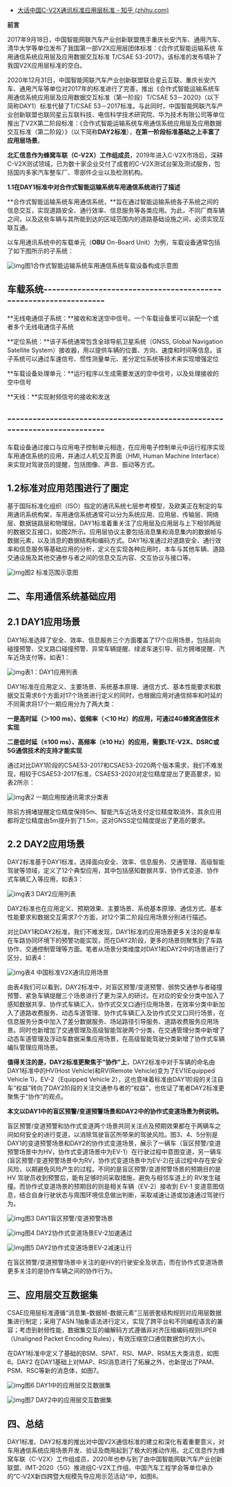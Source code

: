 - [大话中国C-V2X通讯标准应用层标准 - 知乎 (zhihu.com)](https://zhuanlan.zhihu.com/p/361829738)

**前言**

2017年9月18日，中国智能网联汽车产业创新联盟携手重庆长安汽车、通用汽车、清华大学等单位发布了我国第一部V2X应用层团体标准：《合作式智能运输系统 车用通信系统应用层及应用数据交互标准 T/CSAE 53-2017》，该标准的发布填补了我国V2X应用层标准的空白。

2020年12月31日，中国智能网联汽车产业创新联盟联合星云互联、重庆长安汽车、通用汽车等单位对2017年的标准进行了完善，推出《合作式智能运输系统车用通信系统应用层及应用数据交互标准（第一阶段）T/CSAE 53－2020》（以下简称DAY1）标准代替了T/CSAE 53－2017标准。与此同时，中国智能网联汽车产业创新联盟也联同星云互联科技、电信科学技术研究院、华为技术有限公司等单位推出了V2X第二阶段标准：《合作式智能运输系统车用通信系统应用层及应用数据交互标准（第二阶段）》（以下简称**DAY2标准**），**在第一阶段标准基础之上丰富了应用层场景**。

**北汇信息作为蜂窝车联（C-V2X）工作组成员**，2019年进入C-V2X市场后，深耕C-V2X测试领域，已为数十家企业交付了成套的C-V2X测试台架及测试服务，包括国内多家汽车整车厂、零部件企业以及检测机构。

**1.1在DAY1标准中对合作式智能运输系统车用通信系统进行了描述**

**合作式智能运输系统车用通信系统，**旨在通过智能运输系统各子系统之间的信息交互，实现道路安全、通行效率、信息服务等各类应用。为此，不同厂商车辆之间，以及这些车辆与其所能到达的区域范围内的道路基础设施之间，必须实现互联互通。

以车用通讯系统中的车载单元（**OBU** On-Board Unit）为例，车载设备通常包括了如下图所示的子系统：

![img](https://pic4.zhimg.com/80/v2-0bb707a654ce5fbe73670c98552108b3_720w.jpg)图1合作式智能运输系统车用通信系统车载设备构成示意图

## 车载系统-----------------------------------------------------------------

**无线电通信子系统：**接收和发送空中信号。一个车载设备里可以装配一个或者多个无线电通信子系统

**定位系统：**该子系统通常包含全球导航卫星系统（GNSS, Global Navigation Satellite System）接收器，用以提供车辆的位置、方向、速度和时间等信息。该子系统可以通过车速信号、惯性测量单元、差分定位系统等技术来实现增强定位

**车载设备处理单元：**运行程序以生成需要发送的空中信号，以及处理接收的空中信号

**天线：**实现射频信号的接收和发送

## --------------------------------------------------------------------------

车载设备通过接口与应用电子控制单元相连，在应用电子控制单元中运行程序实现车用通信系统的应用，并通过人机交互界面（HMI, Human Machine Interface）来实现对驾驶员的提醒，包括图像、声音、振动等方式。

## **1.2标准对应用范围进行了圈定**

基于国际标准化组织（ISO）指定的通讯系统七层参考模型，及欧美正在制定的车用通讯系统构架，车用通信系统通常可以分为系统应用、应用层、传输层、网络层、数据链路层和物理层。DAY1标准着重关注了应用层及应用层与上下相邻两层的数据交互接口，如图2所示。应用层协议主要包括消息集和消息集内的数据帧与数据元素，以及消息的数据结构和编码方式。DAY1标准通过对道路安全、通行效率和信息服务等基础应用的分析，定义在实现各种应用时，本车与其他车辆、道路交通设施及其他交通参与者之间的信息交互内容、交互协议与接口等。

![img](https://pic2.zhimg.com/80/v2-8403a4e793aff15364df4bb2e8363f09_720w.jpg)图2 标准范围示意图



## 二、车用通信系统基础应用

## 2.1 DAY1应用场景

DAY1标准选择了安全、效率、信息服务三个方面覆盖了17个应用场景，包括前向碰撞预警、交叉路口碰撞预警、异常车辆提醒、绿波车速引导、前方拥堵提醒、汽车近场支付等。如表1：

![img](https://pic1.zhimg.com/80/v2-2ccb4ab381830fd257957618ade4bab4_720w.jpg)表1：DAY1应用列表



DAY1标准在应用定义、主要场景、系统基本原理、通信方式、基本性能要求和数据交互需求6个方面对17个场景进行定义的同时，也根据应用对通信频率和时延的不同需求将17个一期应用分为了两大类：

**一是高时延（＞100 ms）、低频率（＜10 Hz）的应用，可通过4G蜂窝通信技术实现**

**二是低时延（≤100 ms）、高频率（≥10 Hz）的应用，需要LTE-V2X、DSRC或5G通信技术的支持才能实现**

通过对比DAY1阶段的CSAE53-2017和CSAE53-2020两个版本需求，我们不难发现，相较于CSAE53-2017标准，CSAE53-2020对定位精度提出了更高要求，如表2所示：

![img](https://pic1.zhimg.com/80/v2-dc096ff7af1d0e89e485824078ecf7c0_720w.jpg)表2 一期应用按通讯需求分类表



除前方拥堵提醒定位精度保持5m、智能汽车近场支付定位精度取消外，其余应用都将定位精度由5m提升到了1.5m，这对GNSS定位精度提出了更高的要求。

## 2.2 DAY2应用场景

DAY2标准基于DAY1标准，选择面向安全、效率、信息服务、交通管理、高级智能驾驶等领域，定义了12个典型应用，其中包括感知数据共享、协作式变道、协作式车辆汇入等应用，如表3：

![img](https://pic3.zhimg.com/80/v2-4601c838f4096d1e8f939939a21fa59a_720w.jpg)表3 DAY2应用列表



DAY2标准也在应用定义、预期效果、主要场景、系统基本原理、通信方式、基本性能要求和数据交互需求7个方面，对12个第二阶段应用场景分别进行描述。

对比DAY1和DAY2标准，我们不难发现，DAY1标准的应用场景更多关注的是单车在车路协同环境下的预警功能实现，而在DAY2阶段，更多的场景则聚焦到了车路协作、交通控制管理等方面。笔者从场景分类维度对DAY1和DAY2中的场景进行了区分，如表4：



![img](https://pic2.zhimg.com/80/v2-76cee460a27058958b18ced263a77c69_720w.jpg)表4 中国标准V2X通讯应用场景



由表4我们可以看到，DAY2标准中，对盲区预警/变道预警、弱势交通参与者碰撞预警、紧急车辆提醒三个场景进行了更为深入的研讨。在对应的安全分类中加入了感知数据共享、协作式车辆汇入、协作式交叉口通行应用场景，在效率分类中新加入了道路收费服务、动态车道管理、协作式车辆汇入及协作式交叉口同行场景，在信息服务分类中加入了差分数据服务、场站路径引导服务、道路收费服务应用场景。同时也新增加了交通管理及高级智能驾驶两个分类，在交通管理分类中新增了动态车道管理及浮动车数据采集应用场景，在高级智能驾驶分类新增了协作式车辆编队管理应用场景。

**值得关注的是，DAY2标准更聚焦于“协作”上**，DAY2标准中对于车辆的命名由DAY1标准中的HV(Host Vehicle)和RV(Remote Vehicle)变为了EV1(Equipped Vehicle 1)，EV-2（Equipped Vehicle 2），这也意味着标准由DAY1阶段的关注自车“权益”转向了DAY2阶段的关注交通参与者的“权益”，也佐证了笔者DAY2标准更聚焦于“协作”的观点。

**本文以DAY1中的盲区预警/变道预警场景和DAY2中的协作式变道场景为例说明。**

盲区预警/变道预警和协作式变道两个场景共同关注点及预期效果都在于两辆车之间如何安全的进行变道，以消除驾驶盲区所带来的驾驶风险。图3、4、5分别是DAY1的变道预警场景和DAY2的协作式变道场景，展示了一辆车（盲区预警/变道预警场景中为HV，协作式变道场景中为EV-1）在行驶过程中意图变道，另一辆车(盲区预警/变道预警场景中为RV，协作式变道场景中为EV-2)在该过程中存在安全风险，以期避免风险产生的过程。不同的是盲区预警/变道预警场景的预期目的是HV 驾驶员收到预警后，能有足够时间采取措施，避免与相邻车道上的 RV发生碰撞。而协作式变道场景的预期目的则是相关车辆（EV-2）接收到 EV-1 变道意图信息，结合自身行驶状态与周围环境信息做出判断，采取减速让道或加速通过驾驶行为。

![img](https://pic3.zhimg.com/80/v2-fc28d4bd5ff58bcf5d8ba2c4091154fe_720w.jpg)图3 DAY1盲区预警/变道预警场景

![img](https://pic4.zhimg.com/80/v2-1e040945798629e487e0b4a626ee665f_720w.jpg)图4 DAY2协作式变道场景EV-2加速通过

![img](https://pic2.zhimg.com/80/v2-17509297b4ece3e4c331dc1f891fdbd1_720w.jpg)图5 DAY2协作式变道场景EV-2减速让行



在盲区预警/变道预警场景中关注的是HV的行驶安全及状态，而在协作式变道场景更多关注的是协作车辆之间的协作行为。



## 三、应用层交互数据集

CSAE应用层标准遵循“消息集-数据帧-数据元素”三层嵌套结构规则对应用层数据集进行制定；采用了ASN.1抽象语法进行定义，实现了跨平台和不同编程语言的兼容；考虑到射频性能，数据集交互的编解码方式遵循非对齐压缩编码规则UPER（Unaligned Packet Encoding Rules），有效压缩空口通信数据包的大小。

在DAY1标准中定义了基础的BSM、SPAT、RSI、MAP、RSM五大类消息，如图6。DAY2 在DAY1基础上对MAP、RSI消息进行了拓展之外，也新提出了PAM、PSM、RSC等新的消息体，如图7。



![img](https://pic3.zhimg.com/80/v2-fab89267837a18eba31017918733912a_720w.jpg)图6 DAY1中的应用层交互数据集

![img](https://pic1.zhimg.com/80/v2-a7f578de5f9d55ddf0e83cbf955e8f6c_720w.jpg)图7 DAY2中的应用层交互数据集

## 四、总结

DAY1标准、DAY2标准的推出对中国V2X通信标准的建立和深化有着重要意义，对车用通信系统应用场景开发、验证及商用起到了极大的推动作用。北汇信息作为蜂窝车联（C-V2X）工作组成员，2020年也参与到了由中国智能网联汽车产业创新联盟、IMT-2020（5G）推进组C-V2X工作组、中国汽车工程学会等单位承办的“C-V2X新四跨暨大规模先导应用示范活动“中，如图8。